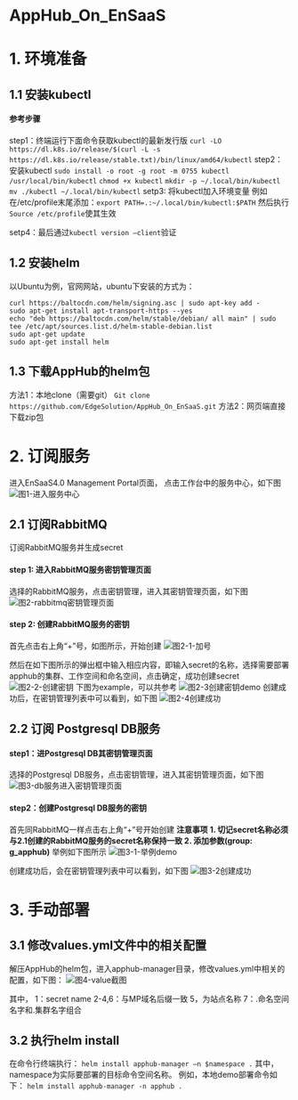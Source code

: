 # AppHub_On_EnSaaS
# 1. 环境准备
## 1.1 安装kubectl
#### 参考步骤
step1：终端运行下面命令获取kubectl的最新发行版
`curl -LO https://dl.k8s.io/release/$(curl -L -s https://dl.k8s.io/release/stable.txt)/bin/linux/amd64/kubectl`
step2：安装kubectl
`sudo install -o root -g root -m 0755 kubectl /usr/local/bin/kubectl`
`chmod +x kubectl`
`mkdir -p ~/.local/bin/kubectl`
`mv ./kubectl ~/.local/bin/kubectl`
setp3: 将kubectl加入环境变量
例如在/etc/profile末尾添加：`export PATH=.:~/.local/bin/kubectl:$PATH`
然后执行`Source /etc/profile`使其生效

setp4：最后通过`kubectl version –client`验证

## 1.2 安装helm
以Ubuntu为例，官网网站，ubuntu下安装的方式为：

```
curl https://baltocdn.com/helm/signing.asc | sudo apt-key add -
sudo apt-get install apt-transport-https --yes
echo "deb https://baltocdn.com/helm/stable/debian/ all main" | sudo tee /etc/apt/sources.list.d/helm-stable-debian.list
sudo apt-get update
sudo apt-get install helm
```

## 1.3 下载AppHub的helm包
方法1：本地clone（需要git）
`Git clone https://github.com/EdgeSolution/AppHub_On_EnSaaS.git`
方法2：网页端直接下载zip包

# 2. 订阅服务
进入EnSaaS4.0 Management Portal页面， 点击工作台中的服务中心，如下图
![图1-进入服务中心](https://user-images.githubusercontent.com/65381865/164954623-ff168449-4096-4d47-984a-fecf7c27798b.png)

## 2.1 订阅RabbitMQ
订阅RabbitMQ服务并生成secret 
#### step 1: 进入RabbitMQ服务密钥管理页面
选择的RabbitMQ服务，点击密钥管理，进入其密钥管理页面，如下图
![图2-rabbitmq密钥管理页面](https://user-images.githubusercontent.com/65381865/164954622-da608efb-e6a1-4d69-b2ed-f0333bfe0edf.png)

#### step 2: 创建RabbitMQ服务的密钥
首先点击右上角“+”号，如图所示，开始创建
![图2-1-加号](https://user-images.githubusercontent.com/65381865/164954629-b844e94e-fffc-4b38-b2a4-fe8675a68915.png)

然后在如下图所示的弹出框中输入相应内容，即输入secret的名称，选择需要部署apphub的集群、工作空间和命名空间，点击确定，成功创建secret
![图2-2-创建密钥](https://user-images.githubusercontent.com/65381865/164954633-16ac48ec-c133-4ce1-89ac-082526d44142.png)
下图为example，可以共参考
![图2-3创建密钥demo](https://user-images.githubusercontent.com/65381865/164954639-336f3e57-b9f8-422f-9885-7ecf59ac4a9d.png)
创建成功后，在密钥管理列表中可以看到，如下图
![图2-4创建成功](https://user-images.githubusercontent.com/65381865/164954650-bea25ec3-f040-4d68-ada1-e786df4363a8.png)

## 2.2 订阅 Postgresql DB服务
#### step1：进Postgresql DB其密钥管理页面
选择的Postgresql DB服务，点击密钥管理，进入其密钥管理页面，如下图
![图3-db服务进入密钥管理页面](https://user-images.githubusercontent.com/65381865/164954660-64c24689-1281-4c50-b01a-32550307caa9.png)

#### step2：创建Postgresql DB服务的密钥
首先同RabbitMQ一样点击右上角“+”号开始创建
**注意事项**
**1. 切记secret名称必须与2.1创建的RabbitMQ服务的secret名称保持一致
2. 添加参数(group: g_apphub)**
举例如下图所示
![图3-1-举例demo](https://user-images.githubusercontent.com/65381865/164954675-7db8d5d4-021f-4f1c-b900-adcbb3d88917.png)

创建成功后，会在密钥管理列表中可以看到，如下图
![图3-2创建成功](https://user-images.githubusercontent.com/65381865/164954678-6115a02a-fc5b-41cb-8ef8-4bdbad587e19.png)

# 3. 手动部署
## 3.1	修改values.yml文件中的相关配置
解压AppHub的helm包，进入apphub-manager目录，修改values.yml中相关的配置，如下图：
![图4-value截图](https://user-images.githubusercontent.com/65381865/164954684-6e184971-1930-490e-a451-d6e1fba67f11.png)

其中，
1：secret name
2-4,6：与MP域名后缀一致
5，为站点名称
7：.命名空间名字和.集群名字组合

## 3.2 执行helm install
在命令行终端执行：
`helm install apphub-manager –n $namespace .`
其中，namespace为实际要部署的目标命令空间名称。
例如，本地demo部署命令如下： `helm install apphub-manager -n apphub .`







